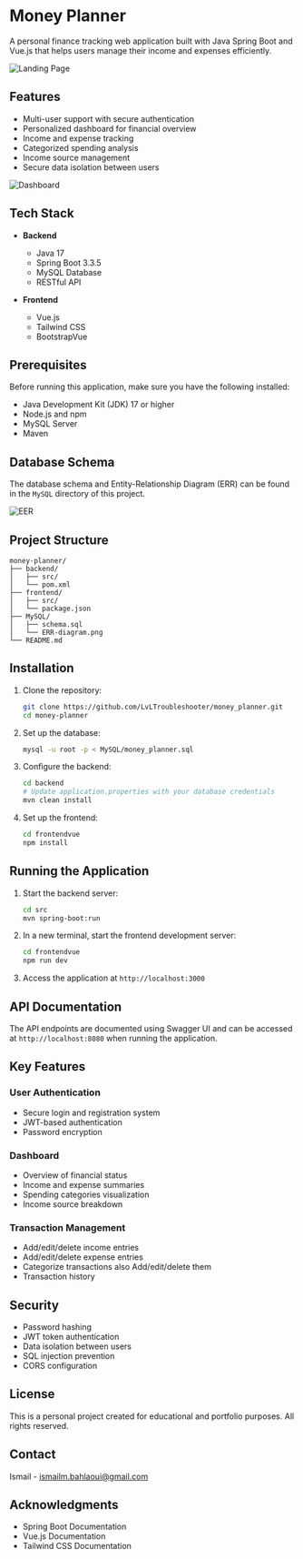 # Money Planner

A personal finance tracking web application built with Java Spring Boot and Vue.js that helps users manage their income and expenses efficiently.

![Landing Page](/Misc/LandingPage.png)

## Features

- Multi-user support with secure authentication
- Personalized dashboard for financial overview
- Income and expense tracking
- Categorized spending analysis
- Income source management
- Secure data isolation between users

![Dashboard](/Misc/DashBoard.png)

## Tech Stack

- **Backend**
    - Java 17
    - Spring Boot 3.3.5
    - MySQL Database
    - RESTful API

- **Frontend**
    - Vue.js
    - Tailwind CSS
    - BootstrapVue

## Prerequisites

Before running this application, make sure you have the following installed:
- Java Development Kit (JDK) 17 or higher
- Node.js and npm
- MySQL Server
- Maven

## Database Schema

The database schema and Entity-Relationship Diagram (ERR) can be found in the `MySQL` directory of this project.

![EER](/Misc/EER.png)

## Project Structure

```
money-planner/
├── backend/
│   ├── src/
│   └── pom.xml
├── frontend/
│   ├── src/
│   └── package.json
├── MySQL/
│   ├── schema.sql
│   └── ERR-diagram.png
└── README.md
```

## Installation

1. Clone the repository:
   ```bash
   git clone https://github.com/LvLTroubleshooter/money_planner.git
   cd money-planner
   ```

2. Set up the database:
   ```bash
   mysql -u root -p < MySQL/money_planner.sql
   ```

3. Configure the backend:
   ```bash
   cd backend
   # Update application.properties with your database credentials
   mvn clean install
   ```

4. Set up the frontend:
   ```bash
   cd frontendvue
   npm install
   ```

## Running the Application

1. Start the backend server:
   ```bash
   cd src
   mvn spring-boot:run
   ```

2. In a new terminal, start the frontend development server:
   ```bash
   cd frontendvue
   npm run dev
   ```

3. Access the application at `http://localhost:3000`

## API Documentation

The API endpoints are documented using Swagger UI and can be accessed at `http://localhost:8080` when running the application.

## Key Features

### User Authentication
- Secure login and registration system
- JWT-based authentication
- Password encryption

### Dashboard
- Overview of financial status
- Income and expense summaries
- Spending categories visualization
- Income source breakdown

### Transaction Management
- Add/edit/delete income entries
- Add/edit/delete expense entries
- Categorize transactions also Add/edit/delete them
- Transaction history

## Security

- Password hashing
- JWT token authentication
- Data isolation between users
- SQL injection prevention
- CORS configuration

## License

This is a personal project created for educational and portfolio purposes. All rights reserved.

## Contact

Ismail - ismailm.bahlaoui@gmail.com

## Acknowledgments

- Spring Boot Documentation
- Vue.js Documentation
- Tailwind CSS Documentation